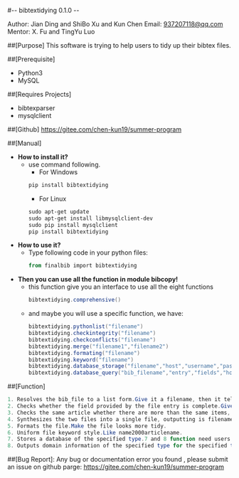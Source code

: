 #-- bibtextidying 0.1.0 --

Author: Jian Ding and ShiBo Xu and Kun Chen
Email: 937207118@qq.com
Mentor: X. Fu and TingYu Luo

##[Purpose]
This software is trying to help users to tidy up their bibtex files.

##[Prerequisite]
- Python3
- MySQL

##[Requires Projects]
- bibtexparser
- mysqlclient

##[Github]
https://gitee.com/chen-kun19/summer-program

##[Manual]
- **How to install it?**
  - use command following.
    - For Windows 
    ```PowerShell
    pip install bibtextidying
    ```
    - For Linux
    ```PowerShell
    sudo apt-get update
    sudo apt-get install libmysqlclient-dev
    sudo pip install mysqlclient
    pip install bibtextidying
    ```
- **How to use it?**
  - Type following code in your python files:
    ```PowerShell
    from finalbib import bibtextidying
    ```
- **Then you can use all the function in module bibcopy!**
  - this function give you an interface to use all the eight functions
    ```PowerShell
    bibtextidying.comprehensive()
    ```
  - and maybe you will use a specific function, we have:
    ```PowerShell
    bibtextidying.pythonlist("filename")
    bibtextidying.checkintegrity("filename")
    bibtextidying.checkconflicts("filename")
    bibtextidying.merge("filename1","filename2")
    bibtextidying.formating("filename")
    bibtextidying.keyword("filename")
    bibtextidying.database_storage("filename","host","username","password","database")
    bibtextidying.database_query("bib_filename","entry","fields","host","user_name","passward","database")
    ```
##[Function]
```PowerShell
1. Resolves the bib_file to a list form.Give it a filename, then it tells you the information about the bibfile.
2. Checks whether the field provided by the file entry is complete.Give it a filename, it can check the field depends on the type of each entry.
3. Checks the same article whether there are more than the same items, remove the same items, if there are conflicts prompted conflict information.Just fill the filename, you can use it.
4. Synthesizes the two files into a single file, outputting is filename1_filename2.bib.
5. Formats the file.Make the file looks more tidy.
6. Uniform file keyword style.Like name2000articlename.
7. Stores a database of the specified type.7 and 8 function need users have database account or access.
8. Outputs domain information of the specified type for the specified type entry in the database, and generates bib_file.
```
##[Bug Report]:
Any bug or documentation error you found , please submit an issue on github parge: https://gitee.com/chen-kun19/summer-program